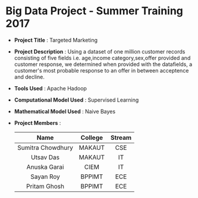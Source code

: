 # Big Data Project - Summer Training 2017

* **Project Title** : Targeted Marketing
* **Project Description** : Using a dataset of one million customer records consisting of five fields i.e. age,income category,sex,offer provided and customer response, we determined when provided with the datafields, a customer's most probable response to an offer in between acceptence and decline.  
* **Tools Used** : Apache Hadoop
* **Computational Model Used** : Supervised Learning
* **Mathematical Model Used** : Naive Bayes
* **Project Members** :

     Name | College | Stream  
     :---: |:---:| :---: 
     Sumitra Chowdhury | MAKAUT | CSE 
     Utsav Das | MAKAUT | IT 
     Anuska Garai | CIEM | IT 
     Sayan Roy | BPPIMT |  ECE 
     Pritam Ghosh | BPPIMT | ECE 

	
